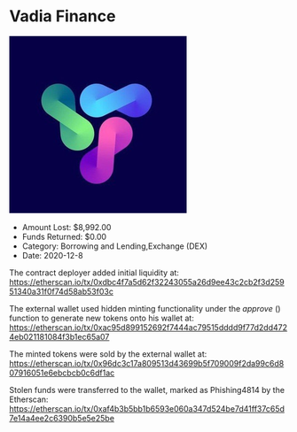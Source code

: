 # Vadia Finance
![Vadia Finance](/rektimages/Vadia-Finance.png)
- Amount Lost: $8,992.00
- Funds Returned: $0.00
- Category: Borrowing and Lending,Exchange (DEX)
- Date: 2020-12-8

The contract deployer added initial liquidity at:  
https://etherscan.io/tx/0xdbc4f7a5d62f32243055a26d9ee43c2cb2f3d25951340a31f0f74d58ab53f03c  
  
The external wallet used hidden minting functionality under the _approve_ () function to generate new tokens onto his wallet at:  
https://etherscan.io/tx/0xac95d899152692f7444ac79515dddd9f77d2dd4724eb021181084f3b1ec65a07  
  
The minted tokens were sold by the external wallet at:  
https://etherscan.io/tx/0x96dc3c17a809513d43699b5f709009f2da99c6d807916051e6ebcbcb0c6df1ac  
  
Stolen funds were transferred to the wallet, marked as Phishing4814 by the Etherscan:  
https://etherscan.io/tx/0xaf4b3b5bb1b6593e060a347d524be7d41ff37c65d7e14a4ee2c6390b5e5e25be



